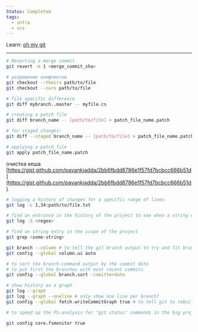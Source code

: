 ```yaml
---
Status: Completed
tags:
  - infra
  - vcs
---
```

Learn: [oh my git](https://ohmygit.org)

---

```Bash
# Reverting a merge commit
git revert -m 1 <merge_commit_sha>
```

```Bash
# разрешение конфликтов
git checkout --theirs path/to/file
git checkout --ours path/to/file
```

```Bash
# file specific difference
git diff mybranch..master -- myfile.cs
```

```Bash
# creating a patch file
git diff branch_name -- [path/to/file] > patch_file_name.patch

# for staged changes:
git diff --staged branch_name -- [path/to/file] > patch_file_name.patch
```

```Bash
# applying a patch file
git apply patch_file_name.patch
```

очистка кеша [https://gist.github.com/pavankjadda/2bb6fbdd8786e1f57fd7bcbcc666b51d](https://gist.github.com/pavankjadda/2bb6fbdd8786e1f57fd7bcbcc666b51d)

```bash
# logging a history of changes for a specific range of lines
git log -L 1,34:path/to/file.txt
```

```bash
# find an entrance in the history of the project to see when a string was removed
git log -S <regex> 
```

```bash
# find an string entry in the scope of the project
git grep <some-string>
```

```bash
git branch --column # to tell the git branch output to try and fit branches into multiple columns on the page
git config --global column.ui auto

# to sort the branch-command output by the commit date
# to put first the branches with most recent commits
git config --global branch.sort -comitterdate
```

```bash
# show history as a graph
git log --graph
git log --graph --oneline # only show one line per branch?
git config --global fetch.writeCommitGraph true # to tell git to rebuild and re-cache the graph on each fetch
```

```bash
# to speed up the FS-analysis for "git status" commands in the big projects thanks to a daemon:

git config core.fsmonitor true
```